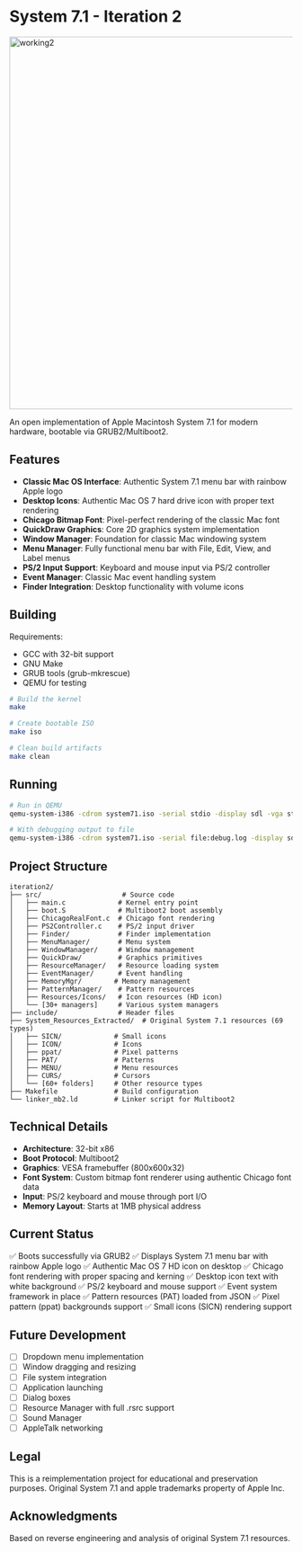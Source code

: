 # System 7.1 - Iteration 2

<img width="799" height="663" alt="working2" src="https://github.com/user-attachments/assets/0ca835e6-815f-4135-ab01-d7009c8c0d1a" />


An open implementation of Apple Macintosh System 7.1 for modern hardware, bootable via GRUB2/Multiboot2.

## Features

- **Classic Mac OS Interface**: Authentic System 7.1 menu bar with rainbow Apple logo
- **Desktop Icons**: Authentic Mac OS 7 hard drive icon with proper text rendering
- **Chicago Bitmap Font**: Pixel-perfect rendering of the classic Mac font
- **QuickDraw Graphics**: Core 2D graphics system implementation
- **Window Manager**: Foundation for classic Mac windowing system
- **Menu Manager**: Fully functional menu bar with File, Edit, View, and Label menus
- **PS/2 Input Support**: Keyboard and mouse input via PS/2 controller
- **Event Manager**: Classic Mac event handling system
- **Finder Integration**: Desktop functionality with volume icons

## Building

Requirements:
- GCC with 32-bit support
- GNU Make
- GRUB tools (grub-mkrescue)
- QEMU for testing

```bash
# Build the kernel
make

# Create bootable ISO
make iso

# Clean build artifacts
make clean
```

## Running

```bash
# Run in QEMU
qemu-system-i386 -cdrom system71.iso -serial stdio -display sdl -vga std -m 256M

# With debugging output to file
qemu-system-i386 -cdrom system71.iso -serial file:debug.log -display sdl -vga std -m 256M
```

## Project Structure

```
iteration2/
├── src/                    # Source code
│   ├── main.c             # Kernel entry point
│   ├── boot.S             # Multiboot2 boot assembly
│   ├── ChicagoRealFont.c  # Chicago font rendering
│   ├── PS2Controller.c    # PS/2 input driver
│   ├── Finder/            # Finder implementation
│   ├── MenuManager/       # Menu system
│   ├── WindowManager/     # Window management
│   ├── QuickDraw/         # Graphics primitives
│   ├── ResourceManager/   # Resource loading system
│   ├── EventManager/      # Event handling
│   ├── MemoryMgr/        # Memory management
│   ├── PatternManager/    # Pattern resources
│   ├── Resources/Icons/   # Icon resources (HD icon)
│   └── [30+ managers]     # Various system managers
├── include/               # Header files
├── System_Resources_Extracted/  # Original System 7.1 resources (69 types)
│   ├── SICN/             # Small icons
│   ├── ICON/             # Icons
│   ├── ppat/             # Pixel patterns
│   ├── PAT/              # Patterns
│   ├── MENU/             # Menu resources
│   ├── CURS/             # Cursors
│   └── [60+ folders]     # Other resource types
├── Makefile              # Build configuration
└── linker_mb2.ld         # Linker script for Multiboot2
```

## Technical Details

- **Architecture**: 32-bit x86
- **Boot Protocol**: Multiboot2
- **Graphics**: VESA framebuffer (800x600x32)
- **Font System**: Custom bitmap font renderer using authentic Chicago font data
- **Input**: PS/2 keyboard and mouse through port I/O
- **Memory Layout**: Starts at 1MB physical address

## Current Status

✅ Boots successfully via GRUB2
✅ Displays System 7.1 menu bar with rainbow Apple logo
✅ Authentic Mac OS 7 HD icon on desktop
✅ Chicago font rendering with proper spacing and kerning
✅ Desktop icon text with white background
✅ PS/2 keyboard and mouse support
✅ Event system framework in place
✅ Pattern resources (PAT) loaded from JSON
✅ Pixel pattern (ppat) backgrounds support
✅ Small icons (SICN) rendering support

## Future Development

- [ ] Dropdown menu implementation
- [ ] Window dragging and resizing
- [ ] File system integration
- [ ] Application launching
- [ ] Dialog boxes
- [ ] Resource Manager with full .rsrc support
- [ ] Sound Manager
- [ ] AppleTalk networking

## Legal

This is a reimplementation project for educational and preservation purposes.
Original System 7.1 and apple trademarks property of Apple Inc.

## Acknowledgments

Based on reverse engineering and analysis of original System 7.1 resources.
